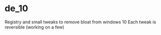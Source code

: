 # de_10
Registry and small tweaks to remove bloat from windows 10
Each tweak is reversible (working on a few)
